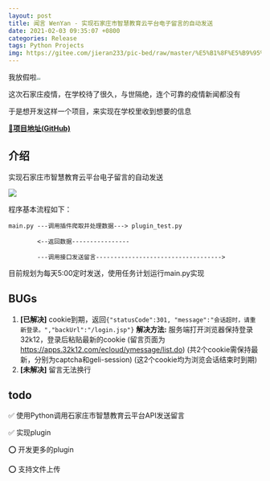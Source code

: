 ```yaml
---
layout: post
title: 闻言 WenYan - 实现石家庄市智慧教育云平台电子留言的自动发送
date: 2021-02-03 09:35:07 +0800
categories: Release
tags: Python Projects
img: https://gitee.com/jieran233/pic-bed/raw/master/%E5%B1%8F%E5%B9%95%E6%88%AA%E5%9B%BE%202021-02-03%20084725.jpg
---
```

我放假啦<img src="https://gitee.com/jieran233/pic-bed/raw/master/coolapk_emotion_64_shounuehuaji.png" style="zoom:25%;" /><img src="https://gitee.com/jieran233/pic-bed/raw/master/coolapk_emotion_64_shounuehuaji.png" style="zoom:25%;" />

这次石家庄疫情，在学校待了很久，与世隔绝，连个可靠的疫情新闻都没有

于是想开发这样一个项目，来实现在学校里收到想要的信息

**[🔗项目地址(GitHub)](https://github.com/jieran233/WenYan)**

## 介绍

实现石家庄市智慧教育云平台电子留言的自动发送

![](https://gitee.com/jieran233/pic-bed/raw/master/%E5%B1%8F%E5%B9%95%E6%88%AA%E5%9B%BE%202021-02-03%20084725.jpg)



程序基本流程如下：

```
main.py	---调用插件爬取并处理数据---> plugin_test.py

		<--返回数据----------------

		---调用接口发送留言----------------------------------->
```



目前规划为每天5:00定时发送，使用任务计划运行main.py实现

## BUGs

1. **[已解决]** cookie到期，返回`{"statusCode":301, "message":"会话超时，请重新登录。","backUrl":"/login.jsp"}`
   **解决方法:** 服务端打开浏览器保持登录32k12，登录后粘贴最新的cookie
   (留言页面为 https://apps.32k12.com/ecloud/ymessage/list.do)
   (共2个cookie需保持最新，分别为captcha和geli-session)
   (这2个cookie均为浏览会话结束时到期)
2. **[未解决]** 留言无法换行

## todo

✅ 使用Python调用石家庄市智慧教育云平台API发送留言

✅ 实现plugin

⭕ 开发更多的plugin

⭕ 支持文件上传